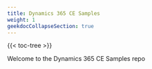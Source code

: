 ```yaml
---
title: Dynamics 365 CE Samples
weight: 1
geekdocCollapseSection: true
---
```


{{< toc-tree >}}

Welcome to the Dynamics 365 CE Samples repo